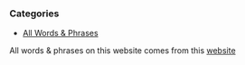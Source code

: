 ### Categories
- [All Words & Phrases](markdown/all.md)

All words & phrases on this website comes from this [website](https://oneidalanguage.ca/learn-our-language/oneidalanguage-words-phrases/)
